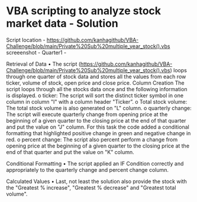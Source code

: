 # VBA scripting to analyze stock market data - Solution

Script location - https://github.com/kanhagithub/VBA-Challenge/blob/main/Private%20Sub%20multiple_year_stock().vbs
screeenshot - Quarter1 - 

Retrieval of Data 
•	The script (https://github.com/kanhagithub/VBA-Challenge/blob/main/Private%20Sub%20multiple_year_stock().vbs) loops through one quarter of stock data and stores all the values from each row ticker, volume of stock, open price and close price.
Column Creation 
The script loops through all the stocks data once and the following information is displayed.
o	ticker: The script will sort the distinct ticker symbol in one column in column "I" with a column header "Ticker”.
o	Total stock volume: The total stock volume is also generated on "L" column. 
o	quarterly change: The script will execute quarterly change from opening price at the beginning of a given quarter to the closing price at the end of that quarter and put the value on "J" column. For this task the code added a conditional formatting that highlighted positive change in green and negative change in red.
o	 percent change: The script also percent perform a change from opening price at the beginning of a given quarter to the closing price at the end of that quarter and put the value on "K" column.

Conditional Formatting 
•	The script applied an IF Condition correctly and appropriately to the quarterly change and percent change column. 



Calculated Values 
•	Last, not least the solution also provide the stock with the "Greatest % increase", "Greatest % decrease" and "Greatest total volume".


